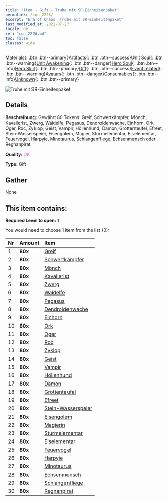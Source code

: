 ```yaml
---
title: "Item - Gift - Truhe mit SR-Einheitenpaket"
permalink: /con_2226/
excerpt: "Era of Chaos  Truhe mit SR-Einheitenpaket"
last_modified_at: 2021-07-27
locale: de
ref: "con_2226.md"
toc: false
classes: wide
---
```

 [Materials](/ItemsDE/){: .btn .btn--primary}[Artifacts](/ItemsDE/Artifacts/){: .btn .btn--success}[Unit Soul](/ItemsDE/UnitSoul/){: .btn .btn--warning}[Unit Awakening](/ItemsDE/UnitAwakening/){: .btn .btn--danger}[Hero Soul](/ItemsDE/HeroSoul/){: .btn .btn--info}[Hero Skill](/ItemsDE/HeroSkill/){: .btn .btn--primary}[Gift](/ItemsDE/Gift/){: .btn .btn--success}[Event related](/ItemsDE/Events/){: .btn .btn--warning}[Avatars](/ItemsDE/Avatars/){: .btn .btn--danger}[Consumables](/ItemsDE/Consumables/){: .btn .btn--info}[Unknown](/ItemsDE/Unknown/){: .btn .btn--primary}

 ![Truhe mit SR-Einheitenpaket](/images/t/i_907035.png)

## Details
 **Beschreibung:** Gewährt 80 Tokens: Greif, Schwertkämpfer, Mönch, Kavallerist, Zwerg, Waldelfe, Pegasus, Dendroidenwache, Einhorn, Ork, Oger, Roc, Zyklop, Geist, Vampir, Höllenhund, Dämon, Grottenteufel, Efreet, Stein-Wasserspeier, Eisengolem, Magier, Sturmelementar, Eiselementar, Feuervogel, Harpyie, Minotaurus, Schlangenfliege, Echsenmensch oder Regnanpirat.

 **Quality:** <span style="color: #DA70D6">OK</span>

 **Type:** Gift

## Gather

  None

## This item contains:

 **Required Level to open:** 1

 You would need to choose 1 item from the list (0):

  | Nr | Amount |     Item    |
  |:---|:-------|:------------|
  | 1 |  **80x** | [Greif](/ItemsDE/unt_192/) |  | 
  | 2 |  **80x** | [Schwertkämpfer](/ItemsDE/unt_193/) |  | 
  | 3 |  **80x** | [Mönch](/ItemsDE/unt_194/) |  | 
  | 4 |  **80x** | [Kavallerist](/ItemsDE/unt_195/) |  | 
  | 5 |  **80x** | [Zwerg](/ItemsDE/unt_200/) |  | 
  | 6 |  **80x** | [Waldelfe](/ItemsDE/unt_201/) |  | 
  | 7 |  **80x** | [Pegasus](/ItemsDE/unt_202/) |  | 
  | 8 |  **80x** | [Dendroidenwache](/ItemsDE/unt_203/) |  | 
  | 9 |  **80x** | [Einhorn](/ItemsDE/unt_204/) |  | 
  | 10 |  **80x** | [Ork](/ItemsDE/unt_219/) |  | 
  | 11 |  **80x** | [Oger](/ItemsDE/unt_220/) |  | 
  | 12 |  **80x** | [Roc](/ItemsDE/unt_221/) |  | 
  | 13 |  **80x** | [Zyklop](/ItemsDE/unt_222/) |  | 
  | 14 |  **80x** | [Geist](/ItemsDE/unt_210/) |  | 
  | 15 |  **80x** | [Vampir](/ItemsDE/unt_211/) |  | 
  | 16 |  **80x** | [Höllenhund](/ItemsDE/unt_228/) |  | 
  | 17 |  **80x** | [Dämon](/ItemsDE/unt_229/) |  | 
  | 18 |  **80x** | [Grottenteufel](/ItemsDE/unt_230/) |  | 
  | 19 |  **80x** | [Efreet](/ItemsDE/unt_231/) |  | 
  | 20 |  **80x** | [Stein-Wasserspeier](/ItemsDE/unt_236/) |  | 
  | 21 |  **80x** | [Eisengolem](/ItemsDE/unt_237/) |  | 
  | 22 |  **80x** | [Magierin](/ItemsDE/unt_238/) |  | 
  | 23 |  **80x** | [Sturmelementar](/ItemsDE/unt_263/) |  | 
  | 24 |  **80x** | [Eiselementar](/ItemsDE/unt_264/) |  | 
  | 25 |  **80x** | [Feuervogel](/ItemsDE/unt_268/) |  | 
  | 26 |  **80x** | [Harpyie](/ItemsDE/unt_245/) |  | 
  | 27 |  **80x** | [Minotaurus](/ItemsDE/unt_248/) |  | 
  | 28 |  **80x** | [Echsenmensch](/ItemsDE/unt_254/) |  | 
  | 29 |  **80x** | [Schlangenfliege](/ItemsDE/unt_255/) |  | 
  | 30 |  **80x** | [Regnanpirat](/ItemsDE/unt_273/) |  | 
